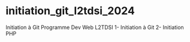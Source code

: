 # initiation_git_l2tdsi_2024
Initiation à Git
Programme Dev Web L2TDSI
1- Initiation à Git
2- Initiation PHP
